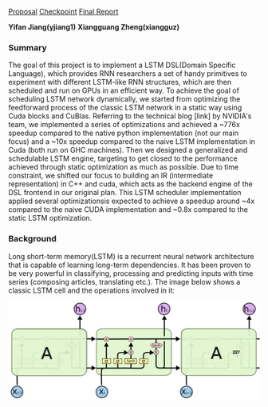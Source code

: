 [Proposal](/index.md)          [Checkpoint](/checkpoint.md)        [Final Report](/final_report.md)

**Yifan Jiang(yjiang1)**		**Xiangguang Zheng(xiangguz)**

### Summary
The goal of this project is to implement a LSTM DSL(Domain Specific Language), which provides RNN researchers a set of handy primitives to experiment with different LSTM-like RNN structures, which are then scheduled and run on GPUs in an efficient way. To achieve the goal of scheduling LSTM network dynamically, we started from optimizing the feedforward process of  the classic LSTM network in a static way using Cuda blocks and CuBlas. Referring to the technical blog [link] by NVIDIA's team, we implemented a series of optimizations and achieved a ~776x speedup compared to the native python implementation (not our main focus) and a ~10x speedup compared to the naive LSTM implementation in Cuda (both run on GHC machines).  Then we designed a generalized and schedulable LSTM engine, targeting to get closed to the performance achieved through static optimization as much as possible. Due to time constraint, we shifted our focus to building an IR (intermediate representation) in C++ and cuda, which acts as the backend engine of the DSL frontend in our original plan. This LSTM scheduler implementation applied several optimizationsis expected to achieve a speedup around ~4x compared to the naive CUDA implementation and ~0.8x compared to the static LSTM optimization.

### Background
Long short-term memory(LSTM) is a recurrent neural network architecture that is capable of learning long-term dependencies. It has been proven to be very powerful in classifying, processing and predicting inputs with time series (composing articles, translating etc.). The image below shows a classic LSTM cell and the operations involved in it:

![LSTM Cell](images/classic_lstm.png)



